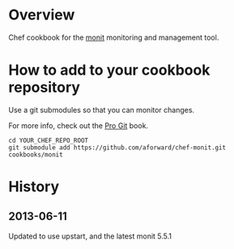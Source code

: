 # Overview #
Chef cookbook for the [monit](http://mmonit.com/monit/) monitoring and management tool.

# How to add to your cookbook repository #

Use a git submodules so that you can monitor changes.

For more info, check out the [Pro Git](http://progit.org/book/ch6-6.html) book.

```
cd YOUR_CHEF_REPO_ROOT
git submodule add https://github.com/aforward/chef-monit.git cookbooks/monit
```

History
=======

2013-06-11
------------
Updated to use upstart, and the latest monit 5.5.1

